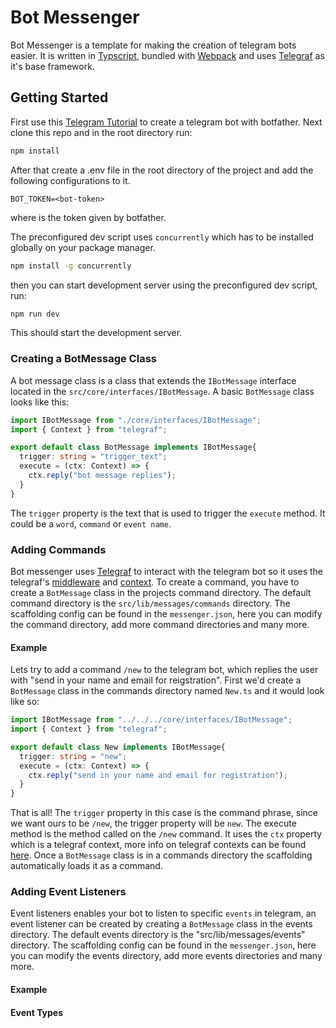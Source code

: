 # Bot Messenger
Bot Messenger is a template for making the creation of telegram bots easier. It is written in [Typscript](https://www.typescriptlang.org/), bundled with [Webpack](webpack.js.org) and uses [Telegraf](telegraf.js.org) as it's base framework.

## Getting Started
First use this [Telegram Tutorial](https://core.telegram.org/bots#6-botfather) to create a telegram bot with botfather. Next clone this repo and in the root directory run:
```bash
npm install
```
After that create a .env file in the root directory of the project and add the following configurations to it.
```env
BOT_TOKEN=<bot-token>
```
where <bot-token> is the token given by botfather.

The preconfigured dev script uses `concurrently` which has to be installed globally on your package manager.
```bash
npm install -g concurrently
```
then you can start development server using the preconfigured dev script, run:
```bash
npm run dev
```
This should start the development server.

### Creating a BotMessage Class
A bot message class is a class that extends the `IBotMessage` interface located in the `src/core/interfaces/IBotMessage`. A basic `BotMessage` class looks like this:
```Typescript
import IBotMessage from "./core/interfaces/IBotMessage";
import { Context } from "telegraf";

export default class BotMessage implements IBotMessage{
  trigger: string = "trigger_text";
  execute = (ctx: Context) => {
    ctx.reply("bot message replies");
  }
}
```
The `trigger` property is the text that is used to trigger the `execute` method. It could be a `word`, `command` or `event name`.

### Adding Commands
Bot messenger uses [Telegraf](telegraf.js.org) to interact with the telegram bot so it uses the telegraf's [middleware](https://telegraf.js.org/#/?id=middleware) and [context](https://telegraf.js.org/#/?id=context). To create a command, you have to create a `BotMessage` class in the projects command directory. The default command directory is the `src/lib/messages/commands` directory. The scaffolding config can be found in the `messenger.json`, here you can modify the command directory, add more command directories and many more.

#### Example
Lets try to add a command `/new` to the telegram bot, which replies the user with "send in your name and email for reigstration". First we'd create a `BotMessage` class in the commands directory named `New.ts` and it would look like so:

```Typescript
import IBotMessage from "../../../core/interfaces/IBotMessage";
import { Context } from "telegraf";

export default class New implements IBotMessage{
  trigger: string = "new";
  execute = (ctx: Context) => {
    ctx.reply("send in your name and email for registration");
  }
}
```
That is all!
The `trigger` property in this case is the command phrase, since we want ours to be `/new`, the trigger property will be `new`. The execute method is the method called on the `/new` command. It uses the `ctx` property which is a telegraf context, more info on telegraf contexts can be found [here](https://telegraf.js.org/#/?id=context). Once a `BotMessage` class is in a commands directory the scaffolding automatically loads it as a command.

### Adding Event Listeners
Event listeners enables your bot to listen to specific `events` in telegram, an event listener can be created by creating a `BotMessage` class in the events directory. The default events directory is the "src/lib/messages/events" directory. The scaffolding config can be found in the `messenger.json`, here you can modify the events directory, add more events directories and many more.

#### Example

#### Event Types
